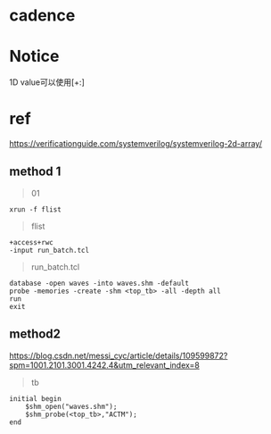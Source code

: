 # cadence

# Notice

1D value可以使用[+:]
# ref
https://verificationguide.com/systemverilog/systemverilog-2d-array/
## method 1

>01
```
xrun -f flist
```
>flist
```
+access+rwc
-input run_batch.tcl
```
>run_batch.tcl
```
database -open waves -into waves.shm -default
probe -memories -create -shm <top_tb> -all -depth all
run
exit
```

## method2

https://blog.csdn.net/messi_cyc/article/details/109599872?spm=1001.2101.3001.4242.4&utm_relevant_index=8

> tb
```
initial begin
	$shm_open("waves.shm");
    $shm_probe(<top_tb>,"ACTM");
end
```